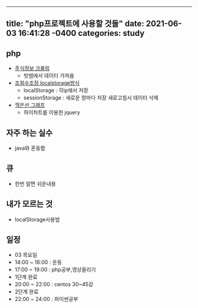    ---
title: "php프로젝트에 사용할 것들"
date: 2021-06-03 16:41:28 -0400
categories: study
---
## php
  - [주식정보 크롤링](https://m.blog.naver.com/pjt3591oo/221177547962)
    - 빗썸에서 데이터 가져옴
  - [조회수조정 localstorage방식](https://ko.javascript.info/localstorage) 
    - localStorage : 각ip에서 저장
    - sessionStorage : 새로운 창마다 저장 새로고침시 데이터 삭제
  - [꺽은선 그래프](https://easy7.tistory.com/194)
    - 하이차트를 이용한 jquery

 
## 자주 하는 실수
  - java와 혼동함
## 큐
  - 한번 알면 쉬운내용
## 내가 모르는 것
  - localStorage사용법
## 일정
 - 03 목요일
  - 14:00 ~ 16:00 : 운동
  - 17:00 ~ 19:00 : php공부,영상올리기
  - 1단계 완료
  - 20:00 ~ 22:00 : centos 30~45강  
  - 2단계 완료
  - 22:00 ~ 24:00 : 파이썬공부
  
